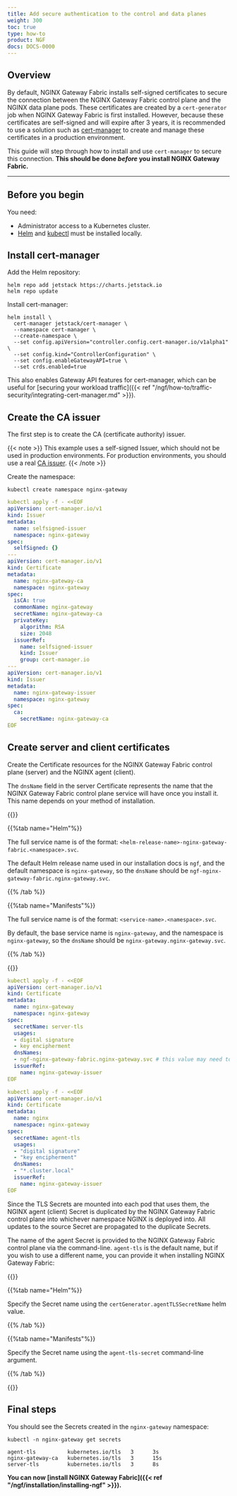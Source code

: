 ```yaml
---
title: Add secure authentication to the control and data planes
weight: 300
toc: true
type: how-to
product: NGF
docs: DOCS-0000
---
```


## Overview

By default, NGINX Gateway Fabric installs self-signed certificates to secure the connection between the NGINX Gateway Fabric control plane and the NGINX data plane pods. These certificates are created by a `cert-generator` job when NGINX Gateway Fabric is first installed. However, because these certificates are self-signed and will expire after 3 years, it is recommended to use a solution such as [cert-manager](https://cert-manager.io) to create and manage these certificates in a production environment.

This guide will step through how to install and use `cert-manager` to secure this connection. **This should be done _before_ you install NGINX Gateway Fabric.**

---

## Before you begin

You need:

- Administrator access to a Kubernetes cluster.
- [Helm](https://helm.sh) and [kubectl](https://kubernetes.io/docs/tasks/tools/#kubectl) must be installed locally.

## Install cert-manager

Add the Helm repository:

```shell
helm repo add jetstack https://charts.jetstack.io
helm repo update
```

Install cert-manager:

```shell
helm install \
  cert-manager jetstack/cert-manager \
  --namespace cert-manager \
  --create-namespace \
  --set config.apiVersion="controller.config.cert-manager.io/v1alpha1" \
  --set config.kind="ControllerConfiguration" \
  --set config.enableGatewayAPI=true \
  --set crds.enabled=true
```

This also enables Gateway API features for cert-manager, which can be useful for [securing your workload traffic]({{< ref "/ngf/how-to/traffic-security/integrating-cert-manager.md" >}}).

## Create the CA issuer

The first step is to create the CA (certificate authority) issuer.

{{< note >}} This example uses a self-signed Issuer, which should not be used in production environments. For production environments, you should use a real [CA issuer](https://cert-manager.io/docs/configuration/ca/). {{< /note >}}

Create the namespace:

```shell
kubectl create namespace nginx-gateway
```

```yaml
kubectl apply -f - <<EOF
apiVersion: cert-manager.io/v1
kind: Issuer
metadata:
  name: selfsigned-issuer
  namespace: nginx-gateway
spec:
  selfSigned: {}
---
apiVersion: cert-manager.io/v1
kind: Certificate
metadata:
  name: nginx-gateway-ca
  namespace: nginx-gateway
spec:
  isCA: true
  commonName: nginx-gateway
  secretName: nginx-gateway-ca
  privateKey:
    algorithm: RSA
    size: 2048
  issuerRef:
    name: selfsigned-issuer
    kind: Issuer
    group: cert-manager.io
---
apiVersion: cert-manager.io/v1
kind: Issuer
metadata:
  name: nginx-gateway-issuer
  namespace: nginx-gateway
spec:
  ca:
    secretName: nginx-gateway-ca
EOF
```

## Create server and client certificates

Create the Certificate resources for the NGINX Gateway Fabric control plane (server) and the NGINX agent (client).

The `dnsName` field in the server Certificate represents the name that the NGINX Gateway Fabric control plane service will have once you install it. This name depends on your method of installation.

{{<tabs name="ngf-name">}}

{{%tab name="Helm"%}}

The full service name is of the format: `<helm-release-name>-nginx-gateway-fabric.<namespace>.svc`.

The default Helm release name used in our installation docs is `ngf`, and the default namespace is `nginx-gateway`, so the `dnsName` should be `ngf-nginx-gateway-fabric.nginx-gateway.svc`.

{{% /tab %}}

{{%tab name="Manifests"%}}

The full service name is of the format: `<service-name>.<namespace>.svc`.

By default, the base service name is `nginx-gateway`, and the namespace is `nginx-gateway`, so the `dnsName` should be `nginx-gateway.nginx-gateway.svc`.

{{% /tab %}}

{{</tabs>}}

```yaml
kubectl apply -f - <<EOF
apiVersion: cert-manager.io/v1
kind: Certificate
metadata:
  name: nginx-gateway
  namespace: nginx-gateway
spec:
  secretName: server-tls
  usages:
  - digital signature
  - key encipherment
  dnsNames:
  - ngf-nginx-gateway-fabric.nginx-gateway.svc # this value may need to be updated
  issuerRef:
    name: nginx-gateway-issuer
EOF
```

```yaml
kubectl apply -f - <<EOF
apiVersion: cert-manager.io/v1
kind: Certificate
metadata:
  name: nginx
  namespace: nginx-gateway
spec:
  secretName: agent-tls
  usages:
  - "digital signature"
  - "key encipherment"
  dnsNames:
  - "*.cluster.local"
  issuerRef:
    name: nginx-gateway-issuer
EOF
```

Since the TLS Secrets are mounted into each pod that uses them, the NGINX agent (client) Secret is duplicated by the NGINX Gateway Fabric control plane into whichever namespace NGINX is deployed into. All updates to the source Secret are propagated to the duplicate Secrets.

The name of the agent Secret is provided to the NGINX Gateway Fabric control plane via the command-line. `agent-tls` is the default name, but if you wish to use a different name, you can provide it when installing NGINX Gateway Fabric:

{{<tabs name="tls-secret-names">}}

{{%tab name="Helm"%}}

Specify the Secret name using the `certGenerator.agentTLSSecretName` helm value.

{{% /tab %}}

{{%tab name="Manifests"%}}

Specify the Secret name using the `agent-tls-secret` command-line argument. 

{{% /tab %}}

{{</tabs>}}

## Final steps

You should see the Secrets created in the `nginx-gateway` namespace:

```shell
kubectl -n nginx-gateway get secrets
```

```text
agent-tls          kubernetes.io/tls   3      3s
nginx-gateway-ca   kubernetes.io/tls   3      15s
server-tls         kubernetes.io/tls   3      8s
```

**You can now [install NGINX Gateway Fabric]({{< ref "/ngf/installation/installing-ngf" >}}).**
